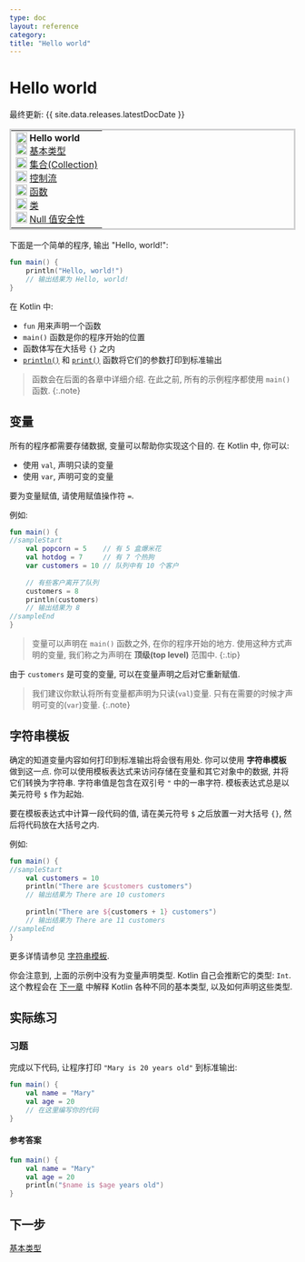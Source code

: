 ```yaml
---
type: doc
layout: reference
category:
title: "Hello world"
---
```


# Hello world

最终更新: {{ site.data.releases.latestDocDate }}

<table style="border-style: solid; border-color: #D1D1D2">
    <tr>
        <td>
        <div style="display: block">
            <div style="vertical-align: middle; display: inline-flex">
                <img src="/assets/docs/images/icons/icon-1.svg" alt="第 1 步" width="20"/> &nbsp;
                <strong>Hello world</strong>
            </div>
            <br/>
            <div style="vertical-align: middle; display: inline-flex">
                <img src="/assets/docs/images/icons/icon-2-todo.svg" alt="第 2 步" width="20"/> &nbsp;
                <a href="kotlin-tour-basic-types.html">基本类型</a>
            </div>
            <br/>
            <div style="vertical-align: middle; display: inline-flex">
                <img src="/assets/docs/images/icons/icon-3-todo.svg" alt="第 3 步" width="20"/> &nbsp;
                <a href="kotlin-tour-collections.html">集合(Collection)</a>
            </div>
            <br/>
            <div style="vertical-align: middle; display: inline-flex">
                <img src="/assets/docs/images/icons/icon-4-todo.svg" alt="第 4 步" width="20"/> &nbsp;
                <a href="kotlin-tour-control-flow.html">控制流</a>
            </div>
            <br/>
            <div style="vertical-align: middle; display: inline-flex">
                <img src="/assets/docs/images/icons/icon-5-todo.svg" alt="第 5 步" width="20"/> &nbsp;
                <a href="kotlin-tour-functions.html">函数</a>
            </div>
            <br/>
            <div style="vertical-align: middle; display: inline-flex">
                <img src="/assets/docs/images/icons/icon-6-todo.svg" alt="第 6 步" width="20"/> &nbsp;
                <a href="kotlin-tour-classes.html">类</a>
            </div>
            <br/>
            <div style="vertical-align: middle; display: inline-flex">
                <img src="/assets/docs/images/icons/icon-7-todo.svg" alt="第 7 步" width="20"/> &nbsp;
                <a href="kotlin-tour-null-safety.html">Null 值安全性</a>
            </div>
        </div>
        </td>
    </tr>
</table>

下面是一个简单的程序, 输出 "Hello, world!":

<div class="sample" markdown="1" theme="idea" kotlin-min-compiler-version="1.3" id="hello-world-kotlin">

```kotlin
fun main() {
    println("Hello, world!")
    // 输出结果为 Hello, world!
}
```
</div>

在 Kotlin 中:
* `fun` 用来声明一个函数
* `main()` 函数是你的程序开始的位置
* 函数体写在大括号 `{}` 之内
* [`println()`](https://kotlinlang.org/api/latest/jvm/stdlib/kotlin.io/println.html) 和 [`print()`](https://kotlinlang.org/api/latest/jvm/stdlib/kotlin.io/print.html) 函数将它们的参数打印到标准输出

> 函数会在后面的各章中详细介绍. 在此之前, 所有的示例程序都使用 `main()` 函数.
{:.note}

## 变量

所有的程序都需要存储数据, 变量可以帮助你实现这个目的. 在 Kotlin 中, 你可以:
* 使用 `val`, 声明只读的变量
* 使用 `var`, 声明可变的变量

要为变量赋值, 请使用赋值操作符 `=`.

例如:

<div class="sample" markdown="1" theme="idea" kotlin-min-compiler-version="1.3" id="kotlin-tour-variables">

```kotlin
fun main() { 
//sampleStart
    val popcorn = 5    // 有 5 盒爆米花
    val hotdog = 7     // 有 7 个热狗
    var customers = 10 // 队列中有 10 个客户
    
    // 有些客户离开了队列
    customers = 8
    println(customers)
    // 输出结果为 8
//sampleEnd
}
```

</div>

> 变量可以声明在 `main()` 函数之外, 在你的程序开始的地方.
> 使用这种方式声明的变量, 我们称之为声明在 **顶级(top level)** 范围中.
{:.tip}

由于 `customers` 是可变的变量, 可以在变量声明之后对它重新赋值.

> 我们建议你默认将所有变量都声明为只读(`val`)变量.
> 只有在需要的时候才声明可变的(`var`)变量.
{:.note}

## 字符串模板

确定的知道变量内容如何打印到标准输出将会很有用处. 你可以使用 **字符串模板** 做到这一点. 
你可以使用模板表达式来访问存储在变量和其它对象中的数据, 并将它们转换为字符串.
字符串值是包含在双引号 `"` 中的一串字符. 模板表达式总是以美元符号 `$` 作为起始.

要在模板表达式中计算一段代码的值, 请在美元符号 `$` 之后放置一对大括号 `{}`, 然后将代码放在大括号之内.

例如:

<div class="sample" markdown="1" theme="idea" kotlin-min-compiler-version="1.3" id="kotlin-tour-string-templates">

```kotlin
fun main() { 
//sampleStart
    val customers = 10
    println("There are $customers customers")
    // 输出结果为 There are 10 customers
    
    println("There are ${customers + 1} customers")
    // 输出结果为 There are 11 customers
//sampleEnd
}
```

</div>

更多详情请参见 [字符串模板](../strings.html).

你会注意到, 上面的示例中没有为变量声明类型. Kotlin 自己会推断它的类型: `Int`.
这个教程会在 [下一章](kotlin-tour-basic-types.html) 中解释 Kotlin 各种不同的基本类型, 以及如何声明这些类型.

## 实际练习

### 习题

完成以下代码, 让程序打印 `"Mary is 20 years old"` 到标准输出:

<div class="sample" markdown="1" theme="idea" kotlin-min-compiler-version="1.3" id="kotlin-tour-hello-world-exercise">

```kotlin
fun main() {
    val name = "Mary"
    val age = 20
    // 在这里编写你的代码
}
```

</div>

#### 参考答案

<div class="sample" markdown="1" theme="idea" data-highlight-only id="kotlin-tour-hello-world-solution">

```kotlin
fun main() {
    val name = "Mary"
    val age = 20
    println("$name is $age years old")
}
```

</div>

## 下一步

[基本类型](kotlin-tour-basic-types.html)
